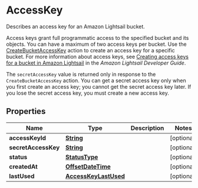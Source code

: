 

# AccessKey

<p>Describes an access key for an Amazon Lightsail bucket.</p> <p>Access keys grant full programmatic access to the specified bucket and its objects. You can have a maximum of two access keys per bucket. Use the <a href=\"https://docs.aws.amazon.com/lightsail/2016-11-28/api-reference/API_CreateBucketAccessKey.html\">CreateBucketAccessKey</a> action to create an access key for a specific bucket. For more information about access keys, see <a href=\"https://lightsail.aws.amazon.com/ls/docs/en_us/articles/amazon-lightsail-creating-bucket-access-keys\">Creating access keys for a bucket in Amazon Lightsail</a> in the <i>Amazon Lightsail Developer Guide</i>.</p> <important> <p>The <code>secretAccessKey</code> value is returned only in response to the <code>CreateBucketAccessKey</code> action. You can get a secret access key only when you first create an access key; you cannot get the secret access key later. If you lose the secret access key, you must create a new access key.</p> </important>

## Properties

| Name | Type | Description | Notes |
|------------ | ------------- | ------------- | -------------|
|**accessKeyId** | [**String**](String.md) |  |  [optional] |
|**secretAccessKey** | [**String**](String.md) |  |  [optional] |
|**status** | [**StatusType**](StatusType.md) |  |  [optional] |
|**createdAt** | [**OffsetDateTime**](OffsetDateTime.md) |  |  [optional] |
|**lastUsed** | [**AccessKeyLastUsed**](AccessKeyLastUsed.md) |  |  [optional] |



